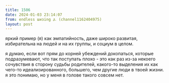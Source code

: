 ```yaml
---
title: 1506
date: 2024-01-03 23:14:07
from: endless шизing ⍼ (channel1162404975)
layout: post
---
```


яркий пример (я) как эмпатийность, даже широко развитая, избирательна на людей и на их группы, и социум в целом.

я думаю, если вот прям до корней убеждений докопаться, которые подразумевают, что так поступать плохо - это как раз из-за некоего сочувствия в сторону судьбы родителей, какого-то выделения их как чего-то идеализированного, большего, чем другие люди в твоей жизни. я это понимаю, но у меня в голове такого совсем нет.

